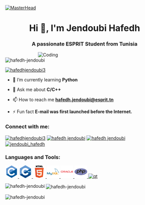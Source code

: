 [![MasterHead](https://miro.medium.com/v2/resize:fit:1400/1*i8-u-V8LTTbQwTeUwLI_BQ.gif)](https://www.linkedin.com/in/hafedh-jendoubi/)
<h1 align="center">Hi 👋, I'm Jendoubi Hafedh</h1>
<h3 align="center">A passionate ESPRIT Student from Tunisia</h3>
<img align="right" alt="Coding" width="400" src="https://media.giphy.com/media/v1.Y2lkPTc5MGI3NjExdWRsNHB1MHR5dXByNXM3a2thdmk1YWs3b2ZwaXg1NnFmc3o1czdueCZlcD12MV9pbnRlcm5hbF9naWZfYnlfaWQmY3Q9Zw/qgQUggAC3Pfv687qPC/giphy.gif">

<p align="left"> <img src="https://komarev.com/ghpvc/?username=hafedh-jendoubi&label=Profile%20views&color=0e75b6&style=flat" alt="hafedh-jendoubi" /> </p>

<p align="left"> <a href="https://twitter.com/hafedhjendoubi3" target="blank"><img src="https://img.shields.io/twitter/follow/hafedhjendoubi3?logo=twitter&style=for-the-badge" alt="hafedhjendoubi3" /></a> </p>

- 🌱 I’m currently learning **Python**

- 💬 Ask me about **C/C++**

- 📫 How to reach me **hafedh.jendoubi@esprit.tn**

- ⚡ Fun fact **E-mail was first launched before the Internet.**

<h3 align="left">Connect with me:</h3>
<p align="left">
<a href="https://twitter.com/hafedhjendoubi3" target="blank"><img align="center" src="https://raw.githubusercontent.com/rahuldkjain/github-profile-readme-generator/master/src/images/icons/Social/twitter.svg" alt="hafedhjendoubi3" height="30" width="40" /></a>
<a href="https://linkedin.com/in/hafedh-jendoubi" target="blank"><img align="center" src="https://raw.githubusercontent.com/rahuldkjain/github-profile-readme-generator/master/src/images/icons/Social/linked-in-alt.svg" alt="hafedh jendoubi" height="30" width="40" /></a>
<a href="https://fb.com/hafedh jendoubi" target="blank"><img align="center" src="https://raw.githubusercontent.com/rahuldkjain/github-profile-readme-generator/master/src/images/icons/Social/facebook.svg" alt="hafedh jendoubi" height="30" width="40" /></a>
<a href="https://instagram.com/jendoubi_hafedh" target="blank"><img align="center" src="https://raw.githubusercontent.com/rahuldkjain/github-profile-readme-generator/master/src/images/icons/Social/instagram.svg" alt="jendoubi_hafedh" height="30" width="40" /></a>
</p>

<h3 align="left">Languages and Tools:</h3>
<p align="left"> <a href="https://www.cprogramming.com/" target="_blank" rel="noreferrer"> <img src="https://raw.githubusercontent.com/devicons/devicon/master/icons/c/c-original.svg" alt="c" width="40" height="40"/> </a> <a href="https://www.w3schools.com/cpp/" target="_blank" rel="noreferrer"> <img src="https://raw.githubusercontent.com/devicons/devicon/master/icons/cplusplus/cplusplus-original.svg" alt="cplusplus" width="40" height="40"/> </a> <a href="https://www.w3.org/html/" target="_blank" rel="noreferrer"> <img src="https://raw.githubusercontent.com/devicons/devicon/master/icons/html5/html5-original-wordmark.svg" alt="html5" width="40" height="40"/> </a> <a href="https://www.mysql.com/" target="_blank" rel="noreferrer"> <img src="https://raw.githubusercontent.com/devicons/devicon/master/icons/mysql/mysql-original-wordmark.svg" alt="mysql" width="40" height="40"/> </a> <a href="https://www.oracle.com/" target="_blank" rel="noreferrer"> <img src="https://raw.githubusercontent.com/devicons/devicon/master/icons/oracle/oracle-original.svg" alt="oracle" width="40" height="40"/> </a> <a href="https://www.php.net" target="_blank" rel="noreferrer"> <img src="https://raw.githubusercontent.com/devicons/devicon/master/icons/php/php-original.svg" alt="php" width="40" height="40"/> </a> <a href="https://www.qt.io/" target="_blank" rel="noreferrer"> <img src="https://upload.wikimedia.org/wikipedia/commons/0/0b/Qt_logo_2016.svg" alt="qt" width="40" height="40"/> </a> </p>

<p><img align="left" src="https://github-readme-stats.vercel.app/api/top-langs?username=hafedh-jendoubi&show_icons=true&locale=en&layout=compact" alt="hafedh-jendoubi" /></p>

<p>&nbsp;<img align="center" src="https://github-readme-stats.vercel.app/api?username=hafedh-jendoubi&show_icons=true&locale=en" alt="hafedh-jendoubi" /></p>

<p><img align="center" src="https://github-readme-streak-stats.herokuapp.com/?user=hafedh-jendoubi&" alt="hafedh-jendoubi" /></p>
